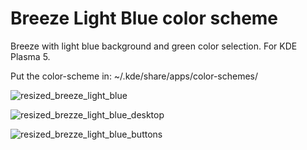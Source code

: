 # Breeze Light Blue color scheme
Breeze with light blue background and green color selection. For KDE Plasma 5.

Put the color-scheme in:
~/.kde/share/apps/color-schemes/

![resized_breeze_light_blue](https://user-images.githubusercontent.com/38332358/38724781-8ca6fab2-3f05-11e8-8848-00b4d2dd25ea.jpg)

![resized_brezze_light_blue_desktop](https://user-images.githubusercontent.com/38332358/38724790-9022c75c-3f05-11e8-812f-acb70123905b.jpg)

![resized_brezze_light_blue_buttons](https://user-images.githubusercontent.com/38332358/38724793-915ef14a-3f05-11e8-87e8-8aaf5dd54849.jpg)

